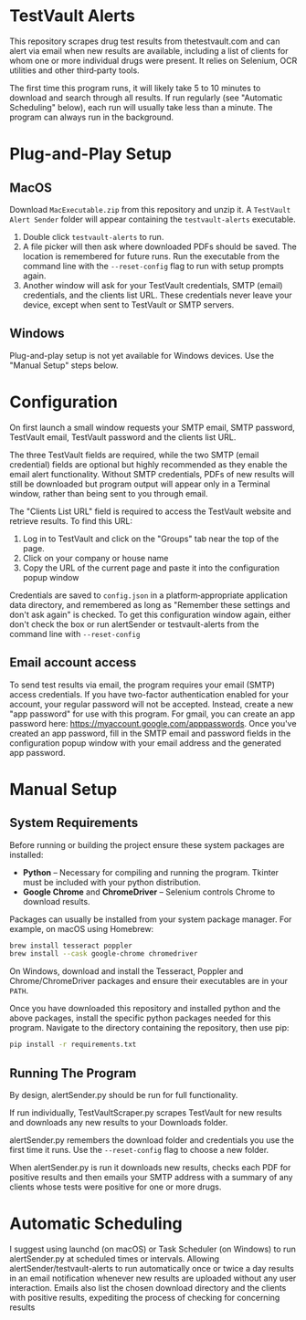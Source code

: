 # TestVault Alerts

This repository scrapes drug test results from thetestvault.com and can alert via email when new results are available, 
including a list of clients for whom one or more individual drugs were present. It relies on Selenium, OCR utilities and 
other third‑party tools.

The first time this program runs, it will likely take 5 to 10 minutes to download and search through all results. If run
regularly (see "Automatic Scheduling" below), each run will usually take less than a minute. The program can always run 
in the background.

# Plug-and-Play Setup
## MacOS
Download `MacExecutable.zip` from this repository and unzip it. A `TestVault Alert Sender` folder
will appear containing the `testvault-alerts` executable.

1. Double click `testvault-alerts` to run. 
2. A file picker will then ask where downloaded PDFs should be saved. The location is remembered for
   future runs. Run the executable from the command line with the `--reset-config` flag to run with setup prompts again. 
3. Another window will ask for your TestVault credentials, SMTP (email) credentials, and the clients list URL. These 
   credentials never leave your device, except when sent to TestVault or SMTP servers. 

## Windows
Plug-and-play setup is not yet available for Windows devices. Use the "Manual Setup" steps below.

# Configuration

On first launch a small window requests your SMTP email, SMTP password, TestVault email, TestVault password and the 
clients list URL. 

The three TestVault fields are required, while the two SMTP (email credential) fields are optional but highly recommended 
as they enable the email alert functionality. Without SMTP credentials, PDFs of new results will still be downloaded but 
program output will appear only in a Terminal window, rather than being sent to you through email.

The "Clients List URL" field is required to access the TestVault website and retrieve results. To find this URL:
1. Log in to TestVault and click on the "Groups" tab near the top of the page.
2. Click on your company or house name
3. Copy the URL of the current page and paste it into the configuration popup window

Credentials are saved to `config.json` in a platform‑appropriate application data directory, and remembered as long as 
"Remember these settings and don't ask again" is checked. To get this configuration window again, either don't check the 
box or run alertSender or testvault-alerts from the command line with `--reset-config`

## Email account access
To send test results via email, the program requires your email (SMTP) access credentials. If you have two-factor authentication
enabled for your account, your regular password will not be accepted. Instead, create a new "app password" for use 
with this program. For gmail, you can create an app password here: https://myaccount.google.com/apppasswords. Once
you've created an app password, fill in the SMTP email and password fields in the configuration popup window with your
email address and the generated app password. 

# Manual Setup

## System Requirements

Before running or building the project ensure these system packages are installed:

- **Python** – Necessary for compiling and running the program. Tkinter must be included with your python distribution.
- **Google Chrome** and **ChromeDriver** – Selenium controls Chrome to download results.

Packages can usually be installed from your system package manager. For example, on macOS using Homebrew:
```bash
brew install tesseract poppler
brew install --cask google-chrome chromedriver
```

On Windows, download and install the Tesseract, Poppler and Chrome/ChromeDriver packages and ensure their executables 
are in your `PATH`.

Once you have downloaded this repository and installed python and the above packages, install the specific python 
packages needed for this program. Navigate to the directory containing the repository, then use pip:
```bash
pip install -r requirements.txt
```

## Running The Program
By design, alertSender.py should be run for full functionality.

If run individually, TestVaultScraper.py scrapes TestVault for new results and downloads any new results to your Downloads
folder.

alertSender.py remembers the download folder and credentials you use the first time it runs.
Use the `--reset-config` flag to choose a new folder. 

When alertSender.py is run it downloads new results, checks each PDF for positive
results and then emails your SMTP address with a summary of any clients whose tests were
positive for one or more drugs.

# Automatic Scheduling
I suggest using launchd (on macOS) or Task Scheduler (on Windows) to run alertSender.py at scheduled times or intervals.
Allowing alertSender/testvault-alerts to run automatically once or twice a day results in an email notification
whenever new results are uploaded without any user interaction. Emails also list the chosen download directory and the 
clients with positive results, expediting the process of checking for concerning results
